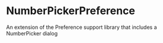 # NumberPickerPreference
An extension of the Preference support library that includes a NumberPicker dialog
